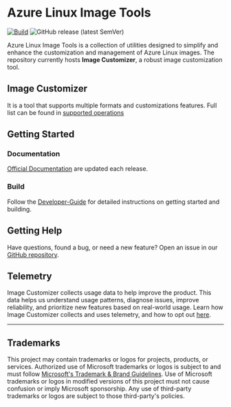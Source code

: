 # Azure Linux Image Tools

[![Build](https://github.com/microsoft/azure-linux-image-tools/actions/workflows/build-main.yml/badge.svg)](https://github.com/microsoft/azure-linux-image-tools/actions/workflows/build-main.yml)
![GitHub release (latest
SemVer)](https://img.shields.io/github/v/release/microsoft/azure-linux-image-tools?sort=semver)

Azure Linux Image Tools is a collection of utilities designed to simplify and
enhance the customization and management of Azure Linux images. The repository
currently hosts **Image Customizer**, a robust image customization tool.

## Image Customizer

It is a tool that supports multiple formats and customizations features. Full
list can be found in [supported
operations](docs/imagecustomizer/api/configuration.md)


## Getting Started

### Documentation

[Official Documentation](https://microsoft.github.io/azure-linux-image-tools/)
are updated each release.

### Build

Follow the [Developer-Guide](docs/imagecustomizer/developer-guide.md) for
detailed instructions on getting started and building.

## Getting Help

Have questions, found a bug, or need a new feature? Open an issue in our [GitHub
repository](https://github.com/microsoft/azure-linux-image-tools/issues/new?template=Blank+issue).

## Telemetry

Image Customizer collects usage data to help improve the product. This data
helps us understand usage patterns, diagnose issues, improve reliability, and
prioritize new features based on real-world usage. Learn how Image Customizer
collects and uses telemetry, and how to opt out
[here](https://microsoft.github.io/azure-linux-image-tools/imagecustomizer/telemetry.html).

---

## Trademarks

This project may contain trademarks or logos for projects, products, or
services. Authorized use of Microsoft trademarks or logos is subject to and must
follow [Microsoft's Trademark & Brand
Guidelines](https://www.microsoft.com/en-us/legal/intellectualproperty/trademarks/usage/general).
Use of Microsoft trademarks or logos in modified versions of this project must
not cause confusion or imply Microsoft sponsorship. Any use of third-party
trademarks or logos are subject to those third-party's policies.
